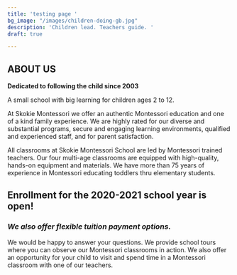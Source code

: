 ```yaml
---
title: 'testing page '
bg_image: "/images/children-doing-gb.jpg"
description: 'Children lead. Teachers guide. '
draft: true

---
```

## 

## ABOUT US

**Dedicated to following the child since 2003**

A small school with big learning for children ages 2 to 12.

At Skokie Montessori we offer an authentic Montessori education and one of a kind family experience. We are highly rated for our diverse and substantial programs, secure and engaging learning environments, qualified and experienced staff, and for parent satisfaction.

All classrooms at Skokie Montessori School are led by Montessori trained teachers. Our four multi-age classrooms are equipped with high-quality, hands-on equipment and materials. We have more than 75 years of experience in Montessori educating toddlers thru elementary students.

## Enrollment for the 2020-2021 school year is open!

### _We also offer flexible tuition payment options._

We would be happy to answer your questions. We provide school tours where you can observe our Montessori classrooms in action. We also offer an opportunity for your child to visit and spend time in a Montessori classroom with one of our teachers.